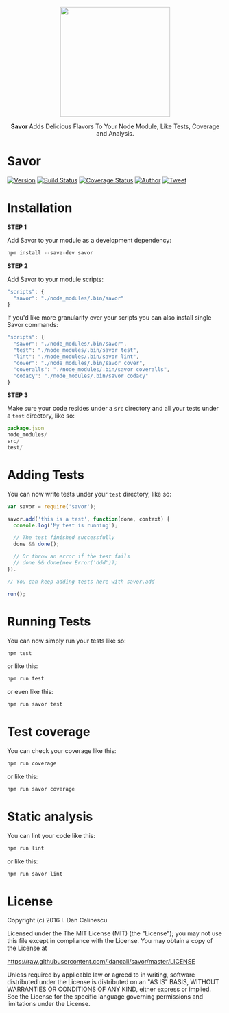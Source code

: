 <p align="center">
  <a href="https://github.com/idancali/savor">
    <img height="256" src="https://raw.githubusercontent.com/idancali/savor/master/logo.png">
  </a>
  <p align="center"> <b> Savor </b> Adds Delicious Flavors To Your Node Module, Like Tests, Coverage and Analysis. </p>
</p>

# Savor

[![Version](https://img.shields.io/npm/v/savor.svg)](https://www.npmjs.com/package/savor)
[![Build Status](https://travis-ci.org/idancali/savor.svg?branch=master)](https://travis-ci.org/idancali/savor)
[![Coverage Status](https://coveralls.io/repos/github/idancali/savor/badge.svg?branch=master)](https://coveralls.io/github/idancali/savor?branch=master)
[![Author](https://img.shields.io/badge/say%20hi-%40idancali-green.svg)](https://twitter.com/idancali)
[![Tweet](https://img.shields.io/twitter/url/http/shields.io.svg?style=social)](https://twitter.com/intent/tweet?url=https%3A%2F%2Fgithub.com%2Fidancali%2Fsavor&via=idancali&text=Add%20more%20flavor%20to%20your%20Node%20module%20%28test%2C%20coverage%2C%20analysis%29.&hashtags=savor%2C%20opensource&)

# Installation

**STEP 1**

Add Savor to your module as a development dependency:

```javascript
npm install --save-dev savor
```

**STEP 2**

Add Savor to your module scripts:

```javascript
"scripts": {
  "savor": "./node_modules/.bin/savor"
}
```

If you'd like more granularity over your scripts you can also install single Savor commands:

```javascript
"scripts": {
  "savor": "./node_modules/.bin/savor",
  "test": "./node_modules/.bin/savor test",
  "lint": "./node_modules/.bin/savor lint",
  "cover": "./node_modules/.bin/savor cover",
  "coveralls": "./node_modules/.bin/savor coveralls",
  "codacy": "./node_modules/.bin/savor codacy"
}
```

**STEP 3**

Make sure your code resides under a ```src``` directory and all your tests under a ```test``` directory, like so:

```javascript
package.json
node_modules/
src/
test/
```

# Adding Tests

You can now write tests under your ```test``` directory, like so:

```javascript
var savor = require('savor');

savor.add('this is a test', function(done, context) {
  console.log('My test is running');

  // The test finished successfully
  done && done();

  // Or throw an error if the test fails
  // done && done(new Error('ddd'));
}).

// You can keep adding tests here with savor.add

run();
```

# Running Tests

You can now simply run your tests like so:

```javascript
npm test
```

or like this:

```javascript
npm run test
```

or even like this:

```javascript
npm run savor test
```

# Test coverage

You can check your coverage like this:

```javascript
npm run coverage
```

or like this:

```javascript
npm run savor coverage
```

# Static analysis

You can lint your code like this:

```javascript
npm run lint
```

or like this:

```javascript
npm run savor lint
```

# License

Copyright (c) 2016 I. Dan Calinescu

 Licensed under the The MIT License (MIT) (the "License");
 you may not use this file except in compliance with the License.
 You may obtain a copy of the License at

 https://raw.githubusercontent.com/idancali/savor/master/LICENSE

 Unless required by applicable law or agreed to in writing, software
 distributed under the License is distributed on an "AS IS" BASIS,
 WITHOUT WARRANTIES OR CONDITIONS OF ANY KIND, either express or implied.
 See the License for the specific language governing permissions and
 limitations under the License.
